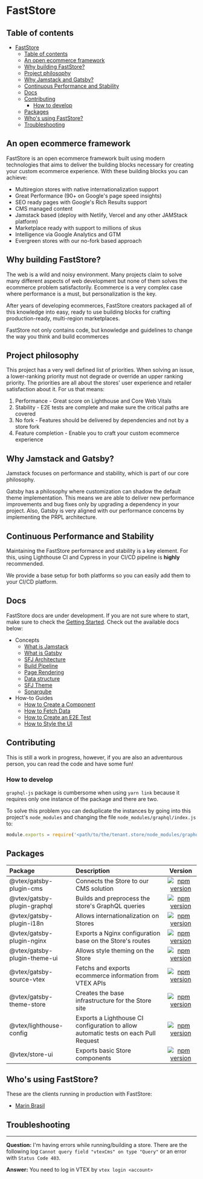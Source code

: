 # FastStore

## Table of contents

- [FastStore](#faststore)
  - [Table of contents](#table-of-contents)
  - [An open ecommerce framework](#an-open-ecommerce-framework)
  - [Why building FastStore?](#why-building-faststore)
  - [Project philosophy](#project-philosophy)
  - [Why Jamstack and Gatsby?](#why-jamstack-and-gatsby)
  - [Continuous Performance and Stability](#continuous-performance-and-stability)
  - [Docs](#docs)
  - [Contributing](#contributing)
    - [How to develop](#how-to-develop)
  - [Packages](#packages)
  - [Who's using FastStore?](#whos-using-faststore)
  - [Troubleshooting](#troubleshooting)

## An open ecommerce framework

FastStore is an open ecommerce framework built using modern technologies that aims to deliver the building blocks necessary for creating your custom ecommerce experience. With these building blocks you can achieve:

- Multiregion stores with native internationalization support
- Great Performance (90+ on Google's page speed insights)
- SEO ready pages with Google's Rich Results support
- CMS managed content
- Jamstack based (deploy with Netlify, Vercel and any other JAMStack platform)
- Marketplace ready with support to millions of skus
- Intelligence via Google Analytics and GTM
- Evergreen stores with our no-fork based approach

## Why building FastStore?

The web is a wild and noisy environment. Many projects claim to solve many different aspects of web development but none of them solves the ecommerce problem satisfactorily. Ecommerce is a very complex case where performance is a must, but personalization is the key.

After years of developing ecommerces, FastStore creators packaged all of this knowledge into easy, ready to use building blocks for crafting production-ready, multi-region marketplaces.

FastStore not only contains code, but knowledge and guidelines to change the way you think and build ecommerces

## Project philosophy

This project has a very well defined list of priorities. When solving an issue, a lower-ranking priority must not degrade or override an upper ranking priority.
The priorities are all about the stores' user experience and retailer satisfaction about it. For us that means:

1. Performance - Great score on Lighthouse and Core Web Vitals
2. Stability - E2E tests are complete and make sure the critical paths are covered
3. No fork - Features should be delivered by dependencies and not by a store fork
4. Feature completion - Enable you to craft your custom ecommerce experience

## Why Jamstack and Gatsby?

Jamstack focuses on performance and stability, which is part of our core philosophy.

Gatsby has a philosophy where customization can shadow the default theme implementation. This means we are able to deliver new performance improvements and bug fixes only by upgrading a dependency in your project. Also, Gatsby is very aligned with our performance concerns by implementing the PRPL architecture.

## Continuous Performance and Stability

Maintaining the FastStore performance and stability is a key element. For this, using Lighthouse CI and Cypress in your CI/CD pipeline is **highly** recommended.

We provide a base setup for both platforms so you can easily add them to your CI/CD platform.

## Docs

FastStore docs are under development. If you are not sure where to start, make sure to check the [Getting Started](./docs/getting-started.md). Check out the available docs below:

- Concepts
  - [What is Jamstack](./docs/what-is-jamstack.md)
  - [What is Gatsby](./docs/what-is-gatsby.md)
  - [SFJ Architecture](./docs/architecture.md)
  - [Build Pipeline](./docs/build-pipeline.md)
  - [Page Rendering](./docs/rendering.md)
  - [Data structure](./docs/data-structure.md)
  - [SFJ Theme](./docs/sfj-theme.md)
  - [Sonarqube](./docs/sonarqube.md)
- How-to Guides
  - [How to Create a Component](./docs/component.md)
  - [How to Fetch Data](./docs/data-fetching.md)
  - [How to Create an E2E Test](./docs/e2e-testing.md)
  - [How to Style the UI](./docs/styling.md)

## Contributing

This is still a work in progress, however, if you are also an adventurous person, you can read the code and have some fun!

### How to develop

`graphql-js` package is cumbersome when using `yarn link` because it requires only one instance of the package and there are two.

To solve this problem you can deduplicate the instances by going into this project's `node_modules` and changing the file `node_modules/graphql/index.js` to:

```js
module.exports = require('<path/to/the/tenant.store/node_modules/graphql/index.js>')
```

## Packages

| Package                      | Description                                                                         |                                                                  Version                                                                   |
| :--------------------------- | :---------------------------------------------------------------------------------- | :----------------------------------------------------------------------------------------------------------------------------------------: |
| @vtex/gatsby-plugin-cms      | Connects the Store to our CMS solution                                              |      [![npm version](https://badge.fury.io/js/%40vtex%2Fgatsby-plugin-cms.svg)](https://badge.fury.io/js/%40vtex%2Fgatsby-plugin-cms)      |
| @vtex/gatsby-plugin-graphql  | Builds and preprocess the store's GraphQL queries                                   |  [![npm version](https://badge.fury.io/js/%40vtex%2Fgatsby-plugin-graphql.svg)](https://badge.fury.io/js/%40vtex%2Fgatsby-plugin-graphql)  |
| @vtex/gatsby-plugin-i18n     | Allows internationalization on Stores                                               |     [![npm version](https://badge.fury.io/js/%40vtex%2Fgatsby-plugin-i18n.svg)](https://badge.fury.io/js/%40vtex%2Fgatsby-plugin-i18n)     |
| @vtex/gatsby-plugin-nginx    | Exports a Nginx configuration base on the Store's routes                            |    [![npm version](https://badge.fury.io/js/%40vtex%2Fgatsby-plugin-nginx.svg)](https://badge.fury.io/js/%40vtex%2Fgatsby-plugin-nginx)    |
| @vtex/gatsby-plugin-theme-ui | Allows style theming on the Store                                                   | [![npm version](https://badge.fury.io/js/%40vtex%2Fgatsby-plugin-theme-ui.svg)](https://badge.fury.io/js/%40vtex%2Fgatsby-plugin-theme-ui) |
| @vtex/gatsby-source-vtex     | Fetchs and exports ecommerce information from VTEX APIs                             |     [![npm version](https://badge.fury.io/js/%40vtex%2Fgatsby-source-vtex.svg)](https://badge.fury.io/js/%40vtex%2Fgatsby-source-vtex)     |
| @vtex/gatsby-theme-store     | Creates the base infrastructure for the Store site                                  |     [![npm version](https://badge.fury.io/js/%40vtex%2Fgatsby-theme-store.svg)](https://badge.fury.io/js/%40vtex%2Fgatsby-theme-store)     |
| @vtex/lighthouse-config      | Exports a Lighthouse CI configuration to allow automatic tests on each Pull Request |      [![npm version](https://badge.fury.io/js/%40vtex%2Flighthouse-config.svg)](https://badge.fury.io/js/%40vtex%2Flighthouse-config)      |
| @vtex/store-ui               | Exports basic Store components                                                      |               [![npm version](https://badge.fury.io/js/%40vtex%2Fstore-ui.svg)](https://badge.fury.io/js/%40vtex%2Fstore-ui)               |

## Who's using FastStore?

These are the clients running in production with FastStore:

- [Marin Brasil](https://www.marinbrasil.com.br/)

## Troubleshooting

---

**Question:** I'm having errors while running/building a store. There are the following log `Cannot query field "vtexCms" on type "Query"` or an error with `Status Code 403`.

**Answer:** You need to log in VTEX by `vtex login <account>`
